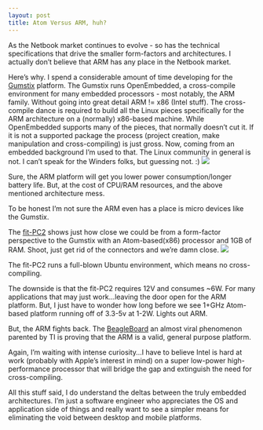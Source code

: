 ```yaml
---
layout: post
title: Atom Versus ARM, huh?
---
```


As the Netbook market continues to evolve - so has the technical
specifications that drive the smaller form-factors and architectures. I
actually don’t believe that ARM has any place in the Netbook market.

Here’s why. I spend a considerable amount of time developing for the
[Gumstix](http://www.gumstix.com) platform. The Gumstix runs
OpenEmbedded, a cross-compile environment for many embedded processors -
most notably, the ARM family. Without going into great detail ARM != x86
(Intel stuff). The cross-compile dance is required to build all the
Linux pieces specifically for the ARM architecture on a (normally)
x86-based machine. While OpenEmbedded supports many of the pieces, that
normally doesn’t cut it. If it is not a supported package the process
(project creation, make manipulation and cross-compiling) is just gross.
Now, coming from an embedded background I’m used to that. The Linux
community in general is not. I can’t speak for the Winders folks, but
guessing not. :)
![](http://gumstix.com/store/catalog/images/prd_verdexXL6P.jpg)

Sure, the ARM platform will get you lower power consumption/longer
battery life. But, at the cost of CPU/RAM resources, and the above
mentioned architecture mess.

To be honest I’m not sure the ARM even has a place is micro devices like
the Gumstix.

The
[fit-PC2](http://www.compulab.co.il/fitpc2/html/fitpc2-datasheet.htm)
shows just how close we could be from a form-factor perspective to the
Gumstix with an Atom-based(x86) processor and 1GB of RAM. Shoot, just
get rid of the connectors and we’re damn close.
![](http://www.linuxdevices.com/files/misc/compulab_fitpcslim-thm.jpg)

The fit-PC2 runs a full-blown Ubuntu environment, which means no
cross-compiling.

The downside is that the fit-PC2 requires 12V and consumes \~6W. For
many applications that may just work…leaving the door open for the ARM
platform. But, I just have to wonder how long before we see 1+GHz
Atom-based platform running off of 3.3-5v at 1-2W. Lights out ARM.

But, the ARM fights back. The [BeagleBoard](http://www.beagleboard.org)
an almost viral phenomenon parented by TI is proving that the ARM is a
valid, general purpose platform.

Again, I’m waiting with intense curiosity…I have to believe Intel is
hard at work (probably with Apple’s interest in mind) on a super
low-power high-performance processor that will bridge the gap and
extinguish the need for cross-compiling.

All this stuff said, I do understand the deltas between the truly
embedded architectures. I’m just a software engineer who appreciates the
OS and application side of things and really want to see a simpler means
for eliminating the void between desktop and mobile platforms.
